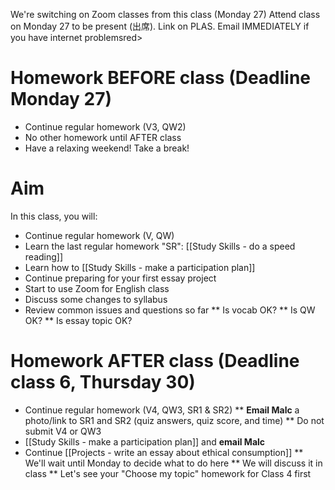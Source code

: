 We're switching on Zoom classes from this class (Monday 27)
<red>Attend class on Monday 27 to be present (出席). Link on PLAS. Email IMMEDIATELY if you have internet problems</red>red>

# Homework BEFORE class (Deadline Monday 27)
* Continue regular homework (V3, QW2)
* No other homework until AFTER class
* Have a relaxing weekend! Take a break!

# Aim
In this class, you will:
* Continue regular homework (V, QW)
* Learn the last regular homework "SR": [[Study Skills - do a speed reading]]
* Learn how to [[Study Skills - make a participation plan]]
* Continue preparing for your first essay project
* Start to use Zoom for English class
* Discuss some changes to syllabus
* Review common issues and questions so far
** Is vocab OK?
** Is QW OK?
** Is essay topic OK? 

# Homework AFTER class (Deadline class 6, Thursday 30)
* Continue regular homework (V4, QW3, SR1 & SR2)
** __Email Malc__ a photo/link to SR1 and SR2 (quiz answers, quiz score, and time)
** Do not submit V4 or QW3
* [[Study Skills - make a participation plan]] and __email Malc__
* Continue [[Projects - write an essay about ethical consumption]]
** We'll wait until Monday to decide what to do here
** We will discuss it in class
** Let's see your "Choose my topic" homework for Class 4 first